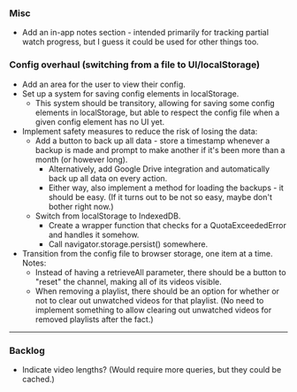 ### Misc

-   Add an in-app notes section - intended primarily for tracking partial watch progress, but I guess it could be used for other things too.

### Config overhaul (switching from a file to UI/localStorage)

-   Add an area for the user to view their config.
-   Set up a system for saving config elements in localStorage.
    -   This system should be transitory, allowing for saving some config elements in localStorage, but able to respect the config file when a given config element has no UI yet.
-   Implement safety measures to reduce the risk of losing the data:
    -   Add a button to back up all data - store a timestamp whenever a backup is made and prompt to make another if it's been more than a month (or however long).
        -   Alternatively, add Google Drive integration and automatically back up all data on every action.
        -   Either way, also implement a method for loading the backups - it should be easy. (If it turns out to be not so easy, maybe don't bother right now.)
    -   Switch from localStorage to IndexedDB.
        -   Create a wrapper function that checks for a QuotaExceededError and handles it somehow.
        -   Call navigator.storage.persist() somewhere.
-   Transition from the config file to browser storage, one item at a time. Notes:
    -   Instead of having a retrieveAll parameter, there should be a button to "reset" the channel, making all of its videos visible.
    -   When removing a playlist, there should be an option for whether or not to clear out unwatched videos for that playlist. (No need to implement something to allow clearing out unwatched videos for removed playlists after the fact.)

---

### Backlog

-   Indicate video lengths? (Would require more queries, but they could be cached.)
